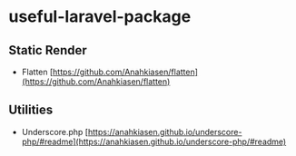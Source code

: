 # useful-laravel-package

## Static Render
- Flatten [https://github.com/Anahkiasen/flatten](https://github.com/Anahkiasen/flatten)

## Utilities
- Underscore.php [https://anahkiasen.github.io/underscore-php/#readme](https://anahkiasen.github.io/underscore-php/#readme)

